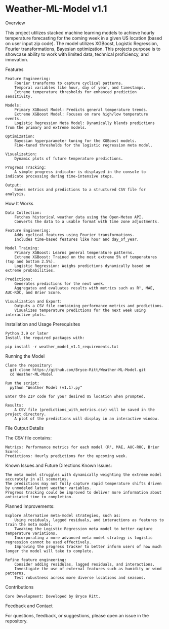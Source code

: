 # Weather-ML-Model v1.1

Overview

This project utilizes stacked machine learning models to achieve hourly temperature forecasting for the coming week in a given US location (based on user input zip code). The model utilizes XGBoost, Logistic Regression, Fourier transformations, Bayesian optimization. This projects purpose is to showcase ability to work with limited data, technical proficiency, and innovation.

Features

    Feature Engineering:
        Fourier transforms to capture cyclical patterns.
        Temporal variables like hour, day of year, and timestamps.
        Extreme temperature thresholds for enhanced prediction sensitivity.

    Models:
        Primary XGBoost Model: Predicts general temperature trends.
        Extreme XGBoost Model: Focuses on rare high/low temperature events.
        Logistic Regression Meta Model: Dynamically blends predictions from the primary and extreme models.

    Optimization:
        Bayesian hyperparameter tuning for the XGBoost models.
        Fine-tuned thresholds for the logistic regression meta model.

    Visualization:
        Dynamic plots of future temperature predictions.

    Progress Tracking:
        A simple progress indicator is displayed in the console to indicate processing during time-intensive steps. 
    
    Output:
        Saves metrics and predictions to a structured CSV file for analysis.

How It Works

    Data Collection:
        Fetches historical weather data using the Open-Meteo API.
        Converts the data to a usable format with time zone adjustments.

    Feature Engineering:
        Adds cyclical features using Fourier transformations.
        Includes time-based features like hour and day_of_year.

    Model Training:
        Primary XGBoost: Learns general temperature patterns.
        Extreme XGBoost: Trained on the most extreme 5% of temperatures (top and bottom 2.5%).
        Logistic Regression: Weighs predictions dynamically based on extreme probabilities.

    Predictions:
        Generates predictions for the next week.
        Aggregates and evaluates results with metrics such as R², MAE, AUC-ROC, and Brier Score.

    Visualization and Export:
        Outputs a CSV file containing performance metrics and predictions.
        Visualizes temperature predictions for the next week using interactive plots.

Installation and Usage
Prerequisites

    Python 3.9 or later
    Install the required packages with:

    pip install -r weather_model_v1.1_requirements.txt

Running the Model

    Clone the repository:
      git clone https://github.com/Bryce-Ritt/Weather-ML-Model.git
      cd Weather-ML-Model
    
    Run the script:
      python "Weather Model (v1.1).py"
    
    Enter the ZIP code for your desired US location when prompted.

    Results:
        A CSV file (predictions_with_metrics.csv) will be saved in the project directory.
        A plot of the predictions will display in an interactive window.

File Output Details

The CSV file contains:

    Metrics: Performance metrics for each model (R², MAE, AUC-ROC, Brier Score).
    Predictions: Hourly predictions for the upcoming week.

Known Issues and Future Directions
Known Issues:

    The meta model struggles with dynamically weighting the extreme model accurately in all scenarios.
    The predictions may not fully capture rapid temperature shifts driven by unmodeled latent weather variables.
    Progress tracking could be improved to deliver more information about anticiated time to completion.

Planned Improvements:

    Explore alternative meta-model strategies, such as:
        Using residuals, lagged residuals, and interactions as features to train the meta model.
        Tweaking the Logistic Regression meta model to better capture temperature variations.
        Incorporating a more advanced meta model strategy is logistic regression cannot be used effectively.
        Improving the progress tracker to better inform users of how much longer the model will take to complete.
  
    Refine feature engineering:
        Consider adding residulas, lagged residuals, and interactions.
        Investigate the use of external features such as humidity or wind patterns.
        Test robustness across more diverse locations and seasons.

Contributions

    Core Development: Developed by Bryce Ritt.

Feedback and Contact

For questions, feedback, or suggestions, please open an issue in the repository.
